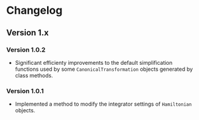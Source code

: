 # Changelog

## Version 1.x

### Version 1.0.2
* Significant efficienty improvements to the default simplification functions used by some `CanonicalTransformation` objects generated by class methods.

### Version 1.0.1
* Implemented a method to modify the integrator settings of `Hamiltonian` objects.
